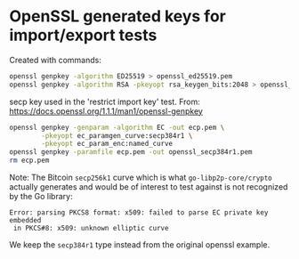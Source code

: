 # OpenSSL generated keys for import/export tests

Created with commands:

```bash
openssl genpkey -algorithm ED25519 > openssl_ed25519.pem
openssl genpkey -algorithm RSA -pkeyopt rsa_keygen_bits:2048 > openssl_rsa.pem
```

secp key used in the 'restrict import key' test.
From: https://docs.openssl.org/1.1.1/man1/openssl-genpkey
```bash
openssl genpkey -genparam -algorithm EC -out ecp.pem \
        -pkeyopt ec_paramgen_curve:secp384r1 \
        -pkeyopt ec_param_enc:named_curve
openssl genpkey -paramfile ecp.pem -out openssl_secp384r1.pem
rm ecp.pem
```
Note: The Bitcoin `secp256k1` curve which is what `go-libp2p-core/crypto`
actually generates and would be of interest to test against is not
recognized by the Go library:
```
Error: parsing PKCS8 format: x509: failed to parse EC private key embedded
 in PKCS#8: x509: unknown elliptic curve
```
We keep the `secp384r1` type instead from the original openssl example.

